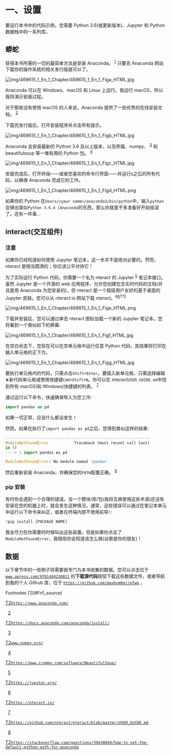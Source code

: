 # 一、设置

要运行本书中的代码示例，您需要 Python 3.6(或更新版本)、Jupyter 和 Python 数据栈中的一系列库。

## 蟒蛇

获得本书所需的一切的最简单方法是安装 Anaconda。 <sup>[1](#Fn1)</sup> 只要去 Anaconda 网站下载你的操作系统的相关发行版就可以了。

![img/469615_1_En_1_Chapter/469615_1_En_1_Figa_HTML.jpg](img/469615_1_En_1_Chapter/469615_1_En_1_Figa_HTML.jpg)

Anaconda 可以在 Windows、macOS 和 Linux 上运行。我运行 macOS，所以我将演示安装过程。

对于那些没有使用 macOS 的人来说，Anaconda 提供了一些优秀的在线安装文档。 <sup>[2](#Fn2)</sup>

下载完发行版后，打开安装程序并点击所有提示。

![img/469615_1_En_1_Chapter/469615_1_En_1_Figb_HTML.jpg](img/469615_1_En_1_Chapter/469615_1_En_1_Figb_HTML.jpg)

Anaconda 会安装最新的 Python 3.6 及以上版本，以及熊猫、numpy、 <sup>[3](#Fn3)</sup> 和 beautifulsoup 等一堆有用的 Python 包。 <sup>[4](#Fn4)</sup>

![img/469615_1_En_1_Chapter/469615_1_En_1_Figc_HTML.jpg](img/469615_1_En_1_Chapter/469615_1_En_1_Figc_HTML.jpg)

安装完成后，打开终端——或者您喜欢的命令行界面——并运行`$`之后的所有代码，以确保 Anaconda 完成它的工作。

![img/469615_1_En_1_Chapter/469615_1_En_1_Figd_HTML.png](img/469615_1_En_1_Chapter/469615_1_En_1_Figd_HTML.png)

如果你的 Python 在`Users/<your name>/anaconda3/bin/python`中，输入`python`会弹出类似`Python 3.6.4 |Anaconda`的东西，那么你就差不多准备好开始摇滚了。还有一件事…

## interact(交互组件)

### 注意

如果你已经知道如何使用 Jupyter 笔记本，这一步并不是绝对必要的。然而，nteract 是相当圆滑的；你应该公平对待它！

为了实际运行 Python 代码，你需要一个名为 nteract 的 Jupyter <sup>[5](#Fn5)</sup> 笔记本接口。虽然 Jupyter 是一个开源的 web 应用程序，允许您创建包含实时代码的文档(并且是用 Anaconda 为您安装的)，但 nteract 是一个超级用户友好的基于桌面的 Jupyter 皮肤。您可以从 nteract.io 网站下载 nteract。<sup>6[6](#Fn6)T7】</sup>

![img/469615_1_En_1_Chapter/469615_1_En_1_Fige_HTML.png](img/469615_1_En_1_Chapter/469615_1_En_1_Fige_HTML.png)

下载并安装后，您可以通过单击 nteract 图标加载一个新的 Jupyter 笔记本。您将看到一个类似如下的屏幕:

![img/469615_1_En_1_Chapter/469615_1_En_1_Figf_HTML.jpg](img/469615_1_En_1_Chapter/469615_1_En_1_Figf_HTML.jpg)

在空白状态下，您现在可以在空单元格中运行任意 Python 代码，其结果将打印在输入单元格的正下方。

![img/469615_1_En_1_Chapter/469615_1_En_1_Figg_HTML.jpg](img/469615_1_En_1_Chapter/469615_1_En_1_Figg_HTML.jpg)

要执行单元格内的代码，只需点击`Shift+Enter`。要插入新单元格，只需选择编辑➤新代码单元格或使用快捷键`Cmd+Shift+N`。你可以在 interact`USER_GUIDE.md`中找到所有 macOS(和 Windows)快捷键的列表。 <sup>[7](#Fn7)</sup>

通过运行以下命令，快速确保导入为您工作:

```py
import pandas as pd

```

如果一切正常，应该什么都没发生！

然而，如果在执行了`import pandas as pd`之后，您得到类似这样的结果:

```py
---------------------------------------------------------------
ModuleNotFoundError           Traceback (most recent call last)
in ()
----> 1 import pandas as pd

ModuleNotFoundError: No module named 'pandas'

```

然后重新安装 Anaconda，并确保您的`PATH`配置正确。 <sup>[8](#Fn8)</sup>

### pip 安装

有时你会遇到一个合理的错误。当一个模块/库/包(我将互换使用这些术语)还没有安装在您的机器上时，就会发生这种情况。通常，这些错误可以通过在笔记本单元中运行以下命令来纠正，或者在终端内部不使用前导`!`:

```py
!pip install [PACKAGE NAME]

```

我会尽力在你需要的时候叫出这些装置。但是如果你点击了`ModuleNotFoundError`，我相信你会知道该怎么做(谷歌是你的朋友)！

## 数据

以下章节中的一些例子将需要我专门为本书收集的数据。您可以点击位于 [`www.apress.com/9781484238011`](http://www.apress.com/9781484238011) 的**下载源代码**按钮下载这些数据文件，或者导航到我的个人 Github 库，位于 [`https://github.com/maxhumber/pfwp`](https://github.com/maxhumber/pfwp) 。

<aside class="FootnoteSection" epub:type="footnotes">Footnotes [1](#Fn1_source)

[T2`https://www.anaconda.com/`](https://www.anaconda.com/)

  [2](#Fn2_source)

[T2`https://docs.anaconda.com/anaconda/install/`](https://docs.anaconda.com/anaconda/install/)

  [3](#Fn3_source)

[T2`www.numpy.org/`](http://www.numpy.org/)

  [4](#Fn4_source)

[T2`https://www.crummy.com/software/BeautifulSoup/`](https://www.crummy.com/software/BeautifulSoup/)

  [5](#Fn5_source)

[T2`https://jupyter.org/`](https://jupyter.org/)

  [6](#Fn6_source)

[T2`https://nteract.io/`](https://nteract.io/)

  [7](#Fn7_source)

[T2`https://github.com/nteract/nteract/blob/master/USER_GUIDE.md`](https://github.com/nteract/nteract/blob/master/USER_GUIDE.md)

  [8](#Fn8_source)

[T2`https://stackoverflow.com/questions/39438049/how-to-set-the-default-python-path-for-anaconda`](https://stackoverflow.com/questions/39438049/how-to-set-the-default-python-path-for-anaconda)

 </aside>